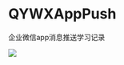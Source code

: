 # QYWXAppPush
企业微信app消息推送学习记录

<img src="https://wyrccx99-1256927367.cos.ap-shanghai.myqcloud.com/%E5%9B%BE%E5%BA%93/qxwxapppush_github.png?q-sign-algorithm=sha1&q-ak=AKIDolZIj8CfZWP5mL2g8CisULBtPbEfDVIp&q-sign-time=1540346024;1540347824&q-key-time=1540346024;1540347824&q-header-list=&q-url-param-list=&q-signature=2b680d004cda133f1c4c9464a5d50496cc49c937&x-cos-security-token=c25a39d971c93a1bbd584bd27b2b63b6ac2e04f710001&response-content-disposition=attachment" />
